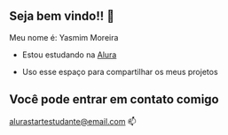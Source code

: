 ## Seja bem vindo!! 💜
Meu nome é: Yasmim Moreira

- Estou estudando na [Alura](https://www.alura.com.br)

- Uso esse espaço para compartilhar os meus projetos 

## Você pode entrar em contato comigo
alurastartestudante@email.com 📫
